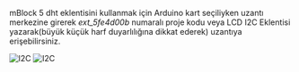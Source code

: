 mBlock 5 dht eklentisini kullanmak için Arduino kart seçiliyken uzantı merkezine girerek *ext_5fe4d00b* numaralı proje kodu 
veya LCD I2C Eklentisi yazarak(büyük küçük harf duyarlılığına dikkat ederek) uzantıya erişebilirsiniz.

![I2C](https://user-images.githubusercontent.com/47238858/120892998-9c147300-c619-11eb-90f0-451d67c4c382.PNG)
![I2C](https://user-images.githubusercontent.com/47238858/120892997-9ae34600-c619-11eb-824c-f6f66737e609.PNG)
